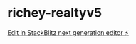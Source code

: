 # richey-realtyv5

[Edit in StackBlitz next generation editor ⚡️](https://stackblitz.com/~/github.com/jdaysout/richey-realtyv5)